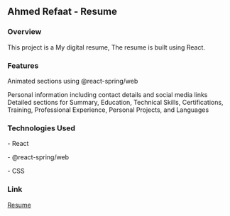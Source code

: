 <h2>Ahmed Refaat - Resume</h2>
<h3>Overview</h3>
This project is a My digital resume,  The resume is built using React. 
<h3>Features</h3>
<p>Animated sections using @react-spring/web</p>
<p>
  Personal information including contact details and social media links
  Detailed sections for Summary, Education, Technical Skills, Certifications, Training, Professional Experience, Personal Projects, and Languages
</p>
<h3>Technologies Used</h3>
<p>- React</p>
<p>- @react-spring/web</p>
<p>- CSS</p>
<h3>Link</h3>
<a href="https://spontaneous-maamoul-f8c61b.netlify.app/" target="_blank" rel="">Resume</a>

